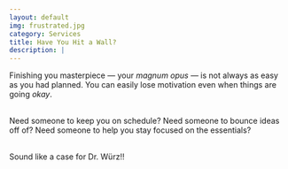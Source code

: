 ```yaml
---
layout: default
img: frustrated.jpg
category: Services
title: Have You Hit a Wall?
description: |
---
```

Finishing you masterpiece &mdash; your _magnum opus_ &mdash; is not always as easy as you had planned. You can easily lose motivation even when things are going _okay_.<br><br>

Need someone to keep you on schedule? Need someone to bounce ideas off of? Need someone to help you stay focused on the essentials?<br><br>

Sound like a case for Dr. Würz!!
